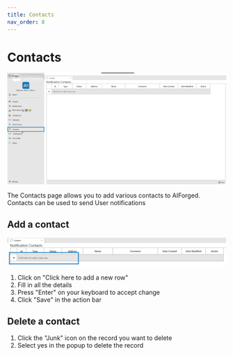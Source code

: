 ```yaml
---
title: Contacts
nav_order: 8
---
```


# Contacts

![](<.gitbook/assets/image (25) (1) (1) (1) (1) (1).png>)

The Contacts page allows you to add various contacts to AIForged. Contacts can be used to send User notifications

## Add a contact

![](<.gitbook/assets/image (45) (1) (1) (1) (1) (1).png>)

1. Click on "Click here to add a new row"
2. Fill in all the details
3. Press "Enter" on your keyboard to accept change
4. Click "Save" in the action bar

## Delete a contact

1. Click the "Junk" icon on the record you want to delete
2. Select yes in the popup to delete the record
